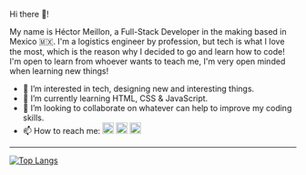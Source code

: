 Hi there 👋!

My name is Héctor Meillon, a Full-Stack Developer in the making based in Mexico 🇲🇽. I'm a logistics engineer by profession,
but tech is what I love the most, which is the reason why I decided to go and learn how to code!
I'm open to learn from whoever wants to teach me, I'm very open minded when learning new things!

- 👀 I’m interested in tech, designing new and interesting things.
- 🌱 I’m currently learning HTML, CSS & JavaScript.
- 💞️ I’m looking to collaborate on whatever can help to improve my coding skills.
- 📫 How to reach me:
<a href="https://www.linkedin.com/in/hector-meillon/"><img src="https://cdn-icons-png.flaticon.com/512/3536/3536505.png" width="20px"></a>
<a href="https://twitter.com/meillon_hector"><img src="https://abs.twimg.com/responsive-web/client-web/icon-ios.77d25eba.png" width="20px"></a>
<a href="meillon.hector@gmail.com"><img src="https://cdn-icons-png.flaticon.com/512/10312/10312987.png" width="20px"></a>
<hr/>

[![Top Langs](https://github-readme-stats.vercel.app/api/top-langs/?username=hmeillon&theme=tokyonight)](https://github.com/hmeillon/github-readme-stats)

<!---
hmeillon/hmeillon is a ✨ special ✨ repository because its `README.md` (this file) appears on your GitHub profile.
You can click the Preview link to take a look at your changes.
--->
